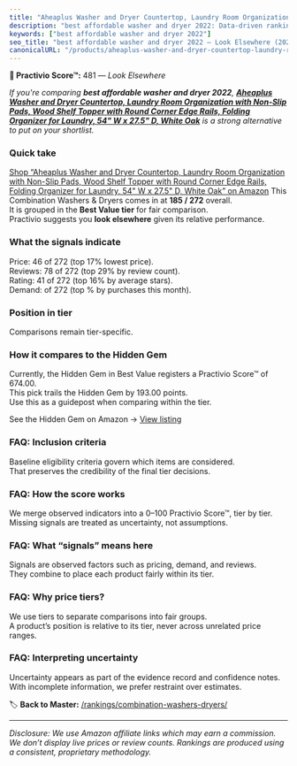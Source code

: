 ```yaml
---
title: "Aheaplus Washer and Dryer Countertop, Laundry Room Organization with Non-Slip Pads, Wood Shelf Topper with Round Corner Edge Rails, Folding Organizer for Laundry, 54\" W x 27.5\" D, White Oak"
description: "best affordable washer and dryer 2022: Data-driven ranking using the Practivio Score™. Positioned by quality, value, demand, findability, momentum."
keywords: ["best affordable washer and dryer 2022"]
seo_title: "best affordable washer and dryer 2022 — Look Elsewhere (2025)"
canonicalURL: "/products/aheaplus-washer-and-dryer-countertop-laundry-room-organization-with-non-slip-pads-wood-shelf-topper-with-round-corner-edge-rails-folding-organizer-for-laundry-54-w-x-275-d-white-oak-B0DKDSBVWJ/"
---
```


**🚫 Practivio Score™:** 481 — _Look Elsewhere_


*If you're comparing **best affordable washer and dryer 2022**, **[Aheaplus Washer and Dryer Countertop, Laundry Room Organization with Non-Slip Pads, Wood Shelf Topper with Round Corner Edge Rails, Folding Organizer for Laundry, 54" W x 27.5" D, White Oak](https://www.amazon.com/dp/B0DKDSBVWJ?tag=practivio-20)** is a strong alternative to put on your shortlist.*
### Quick take
[Shop “Aheaplus Washer and Dryer Countertop, Laundry Room Organization with Non-Slip Pads, Wood Shelf Topper with Round Corner Edge Rails, Folding Organizer for Laundry, 54" W x 27.5" D, White Oak” on Amazon](https://www.amazon.com/dp/B0DKDSBVWJ?tag=practivio-20)
This Combination Washers & Dryers comes in at **185 / 272** overall.  
It is grouped in the **Best Value tier** for fair comparison.  
Practivio suggests you **look elsewhere** given its relative performance.

### What the signals indicate
Price: 46 of 272 (top 17% lowest price).  
Reviews: 78 of 272 (top 29% by review count).  
Rating: 41 of 272 (top 16% by average stars).  
Demand:  of 272 (top % by purchases this month).

### Position in tier
Comparisons remain tier-specific.

### How it compares to the Hidden Gem
Currently, the Hidden Gem in Best Value registers a Practivio Score™ of 674.00.  
This pick trails the Hidden Gem by 193.00 points.  
Use this as a guidepost when comparing within the tier.  

See the Hidden Gem on Amazon → [View listing](https://www.amazon.com/dp/B01ALBMIEI?tag=practivio-20)

### FAQ: Inclusion criteria
Baseline eligibility criteria govern which items are considered.  
That preserves the credibility of the final tier decisions.

### FAQ: How the score works
We merge observed indicators into a 0–100 Practivio Score™, tier by tier.  
Missing signals are treated as uncertainty, not assumptions.

### FAQ: What “signals” means here
Signals are observed factors such as pricing, demand, and reviews.  
They combine to place each product fairly within its tier.

### FAQ: Why price tiers?
We use tiers to separate comparisons into fair groups.  
A product’s position is relative to its tier, never across unrelated price ranges.

### FAQ: Interpreting uncertainty
Uncertainty appears as part of the evidence record and confidence notes.  
With incomplete information, we prefer restraint over estimates.


🏷️ **Back to Master:** [/rankings/combination-washers-dryers/](/rankings/combination-washers-dryers/)

---
_Disclosure: We use Amazon affiliate links which may earn a commission. We don’t display live prices or review counts. Rankings are produced using a consistent, proprietary methodology._
